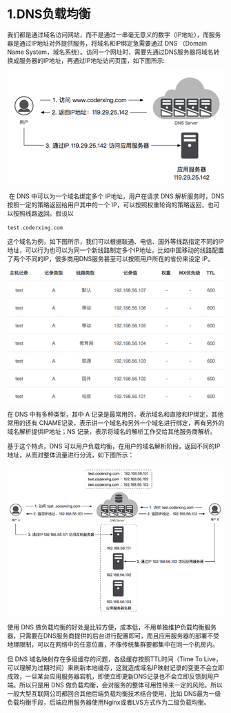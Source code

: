 # 1.DNS负载均衡
我们都是通过域名访问网站，而不是通过一串毫无意义的数字（IP地址），而服务器是通过IP地址对外提供服务，将域名和IP绑定急需要通过 DNS （Domain Name System，域名系统）。访问一个网址时，需要先通过DNS服务器将域名转换成服务器的IP地址，再通过IP地址访问页面，如下图所示:

![img](/static/image/8464C6C9-AE7C-4FD6-8817-5F865B3904EC.png)

​ 在 DNS 中可以为一个域名绑定多个 IP地址，用户在请求 DNS 解析服务时，DNS 按照一定的策略返回给用户其中的一个 IP，可以按照权重轮询的策略返回，也可以按照线路返回。假设以

`test.coderxing.com`

这个域名为例，如下图所示，我们可以根据联通、电信、国外等线路指定不同的IP地址，可以行为也可以为同一个新线路制定多个IP地址，比如中国移动的线路配置了两个不同的IP，很多商用DNS服务甚至可以按照用户所在的省份来设定 IP。

![img](/static/image/1266D0A8-DEFE-4E40-8D9A-0CD3C89262F3.png)


在 DNS 中有多种类型，其中 A 记录是最常用的，表示域名和直接和IP绑定，其他常用的还有 CNAME记录，表示讲一个域名和另外一个域名进行绑定，再有另外的域名解析提供IP地址；NS 记录，表示将域名的解析工作交给其他服务商解析。


基于这个特点，DNS 可以用户负载均衡，在用户的域名解析阶段，返回不同的IP地址，从而对整体流量进行分流，如下图所示：

![img](/static/image/E6E63F29-CED9-45BC-8274-25AF2FCDCDC0.png)

使用 DNS 做负载均衡的好处是比较方便，成本低，不用单独维护负载均衡服务器，只需要在DNS服务商提供的后台进行配置即可，而且应用服务器的部署不受地理限制，可以在网络中的任意位置，不像传统集群要都集中在同一个机房内。

​但 DNS 域名映射存在多级缓存的问题，各级缓存按照TTL时间（Time To Live，可以理解为过期时间）来刷新本地缓存，这就造成域名IP映射记录的变更不会立即成效，一旦某台应用服务器宕机，即使立即更新DNS记录也不会立即反馈到用户端。所以只是用 DNS 做负载均衡，会对服务的整体可用性带来一定的风险。所以一般大型互联网公司都回合其他后端负载均衡技术结合使用，比如 DNS最为一级负载均衡手段，后端应用服务器使用Nginx或者LVS方式作为二级负载均衡。

